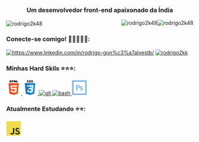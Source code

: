 <h3 align="center">Um desenvolvedor front-end apaixonado da Índia</h3>

<p> <img align="right" src="https://github-readme-stats.vercel.app/api?username=rodrigo2k48&show_icons=true&locale=en" alt="rodrigo2k48" /></p>

<p><img align="right" src="https://github-readme-streak-stats.herokuapp.com/?user=rodrigo2k48&" alt="rodrigo2k48" /></p>

<p><img align="center" src="https://github-readme-stats.vercel.app/api/top-langs?username=rodrigo2k48&show_icons=true&locale=en&layout=compact" alt="rodrigo2k48" /> </p>

<h3 align="left">Conecte-se comigo! 🕵🏾‍♂️🖖🏾:</h3>
<p align="left">
<a href="https://linkedin.com/in/https://www.linkedin.com/in/rodrigo-gon%c3%a7alvestb/" target="blank"><img align="center" src="https://raw.githubusercontent.com/rahuldkjain/github-profile-readme-generator/master/src/images/icons/Social/linked-in-alt.svg" alt="https://www.linkedin.com/in/rodrigo-gon%c3%a7alvestb/" height="30" width="40" /></a>
<a href="https://instagram.com/rodrigo2kk" target="blank"><img align="center" src="https://raw.githubusercontent.com/rahuldkjain/github-profile-readme-generator/master/src/images/icons/Social/instagram.svg" alt="rodrigo2kk" height="30" width="40" /></a>
</p>
<h3 align="left">Minhas Hard Skils ⭐️⭐️⭐️:</h3>

<p align="left"> <a 
  href="https://www.w3.org/html/" target="_blank" rel="noreferrer"> <img src="https://raw.githubusercontent.com/devicons/devicon/master/icons/html5/html5-original-wordmark.svg" alt="html5" width="40" height="40" 
  href="https://www.w3schools.com/css/" target="_blank" rel="noreferrer"> <img src="https://raw.githubusercontent.com/devicons/devicon/master/icons/css3/css3-original-wordmark.svg" alt="css3" width="40" height="40"
/> </a> <a href="https://git-scm.com/" rel="noreferrer"> <img src="https://www.vectorlogo.zone/logos/git-scm/git-scm-icon.svg" alt="git" width="40" height="40"/>
  </a>  <a href="https://www.gnu.org/software/bash/" target="_blank" rel="noreferrer"> <img src="https://www.vectorlogo.zone/logos/gnu_bash/gnu_bash-icon.svg" alt="bash" width="40" height="40"/>
  </a> <a href="https://www.photoshop.com/en" target="_blank" rel="noreferrer"> <img src="https://raw.githubusercontent.com/devicons/devicon/master/icons/photoshop/photoshop-line.svg" alt="photoshop" width="40" height="40"/> </a> </p>
  
 <h3 align="left">Atualmente Estudando ⭐️⭐️:</h3>
  
  <a href="https://developer.mozilla.org/en-US/docs/Web/JavaScript" target="_blank" rel="noreferrer"> <img src="https://raw.githubusercontent.com/devicons/devicon/master/icons/javascript/javascript-original.svg" alt="javascript" width="40" height="40"/> 
 </a>